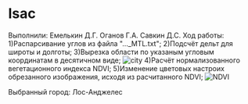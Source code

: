 # Isac

Выполнили:
Емелькин Д.Г.
Оганов Г.А.
Савкин Д.С.
Ход работы:
1)Распарсивание углов из файла "..._MTL.txt";
2)Подсчёт дельт для широты и долготы;
3)Вырезка области по указаным угловым координатам в десятичном виде;
![city](https://user-images.githubusercontent.com/96356083/147142555-a11c3b6f-2726-4e70-b505-1f747949d8af.png)
4)Расчёт нормализованного вегетационного индекса NDVI;
5)Изменение цветовых настроих обрезанного изображения, исходя из расчитанного NDVI;
![NDVI](https://user-images.githubusercontent.com/96356083/147142594-0caaffa5-ae42-431a-908d-6effb52c5b99.png)

Выбранный город: Лос-Анджелес
